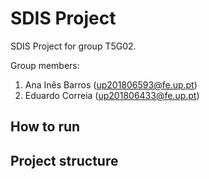 # SDIS Project

SDIS Project for group T5G02.

Group members:

1. Ana Inês Barros (up201806593@fe.up.pt)
2. Eduardo Correia (up201806433@fe.up.pt)

## How to run

## Project structure



